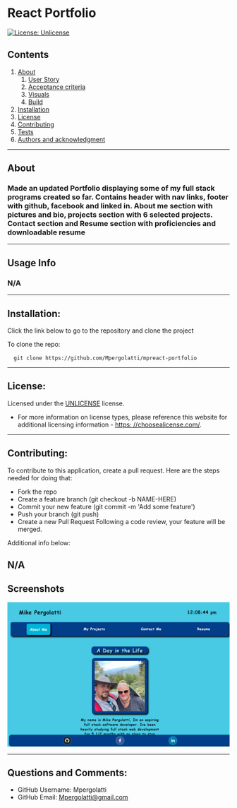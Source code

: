 
    
# React Portfolio

[![License: Unlicense](https://img.shields.io/badge/license-Unlicense-blue.svg)](http://unlicense.org/)

## Contents
  1. [About](#about)
      1. [User Story](#user%20story)
      2. [Acceptance criteria](#acceptance%20criteria)
      3. [Visuals](#visuals)
      4. [Build](#build)
  2. [Installation](#installation)
  3. [License](#license)
  4. [Contributing](#contributing)
  5. [Tests](#tests)
  6. [Authors and acknowledgment](#authors%20and%20acknowledgment)
---
## About
 ### Made an updated Portfolio displaying some of my full stack programs created so far. Contains header with nav links, footer with github, facebook and linked in. About me section with pictures and bio, projects section with 6 selected projects. Contact section and Resume section with proficiencies and downloadable resume
---
## Usage Info
  ### N/A
---
## Installation:
  Click the link below to go to the repository and clone the project

  To clone the repo:
  
      git clone https://github.com/Mpergolatti/mpreact-portfolio
  
---
## License:

  Licensed under the [UNLICENSE](http://unlicense.org/) license.

  * For more information on license types, please reference this website
  for additional licensing information - [https: //choosealicense.com/](https://choosealicense.com/).
---
## Contributing:
  
  To contribute to this application, create a pull request.
  Here are the steps needed for doing that:
  - Fork the repo
  - Create a feature branch (git checkout -b NAME-HERE)
  - Commit your new feature (git commit -m 'Add some feature')
  - Push your branch (git push)
  - Create a new Pull Request
  Following a code review, your feature will be merged.

  Additional info below:

  N/A
---
## Screenshots
  ![Image](./src/assets/images/react_portfolio.png)
  
---
## Questions and Comments:
* GitHub Username: Mpergolatti
* GitHub Email: Mpergolatti@gmail.com
